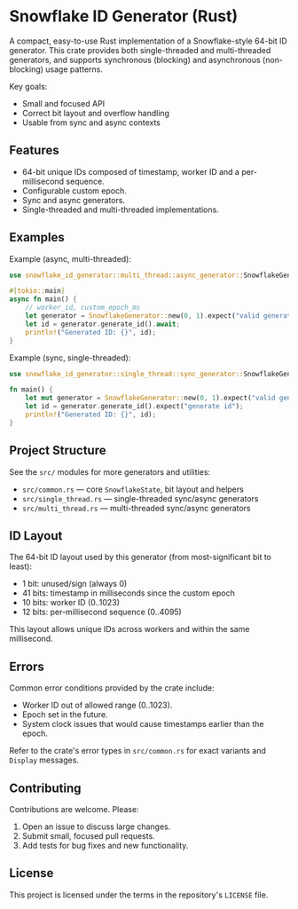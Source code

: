 # Snowflake ID Generator (Rust)

A compact, easy-to-use Rust implementation of a Snowflake-style 64-bit ID generator. This crate provides both single-threaded and multi-threaded generators, and supports synchronous (blocking) and asynchronous (non-blocking) usage patterns.

Key goals:
- Small and focused API
- Correct bit layout and overflow handling
- Usable from sync and async contexts

## Features

- 64-bit unique IDs composed of timestamp, worker ID and a per-millisecond sequence.
- Configurable custom epoch.
- Sync and async generators.
- Single-threaded and multi-threaded implementations.

## Examples

Example (async, multi-threaded):

```rust
use snowflake_id_generator::multi_thread::async_generator::SnowflakeGenerator;

#[tokio::main]
async fn main() {
    // worker_id, custom_epoch_ms
    let generator = SnowflakeGenerator::new(0, 1).expect("valid generator");
    let id = generator.generate_id().await;
    println!("Generated ID: {}", id);
}
```

Example (sync, single-threaded):

```rust
use snowflake_id_generator::single_thread::sync_generator::SnowflakeGenerator;

fn main() {
    let mut generator = SnowflakeGenerator::new(0, 1).expect("valid generator");
    let id = generator.generate_id().expect("generate id");
    println!("Generated ID: {}", id);
}
```

## Project Structure

See the `src/` modules for more generators and utilities:

- `src/common.rs` — core `SnowflakeState`, bit layout and helpers
- `src/single_thread.rs` — single-threaded sync/async generators
- `src/multi_thread.rs` — multi-threaded sync/async generators

## ID Layout

The 64-bit ID layout used by this generator (from most-significant bit to least):

- 1 bit: unused/sign (always 0)
- 41 bits: timestamp in milliseconds since the custom epoch
- 10 bits: worker ID (0..1023)
- 12 bits: per-millisecond sequence (0..4095)

This layout allows unique IDs across workers and within the same millisecond.

## Errors

Common error conditions provided by the crate include:

- Worker ID out of allowed range (0..1023).
- Epoch set in the future.
- System clock issues that would cause timestamps earlier than the epoch.

Refer to the crate's error types in `src/common.rs` for exact variants and `Display` messages.


## Contributing

Contributions are welcome. Please:

1. Open an issue to discuss large changes.
2. Submit small, focused pull requests.
3. Add tests for bug fixes and new functionality.

## License

This project is licensed under the terms in the repository's `LICENSE` file.